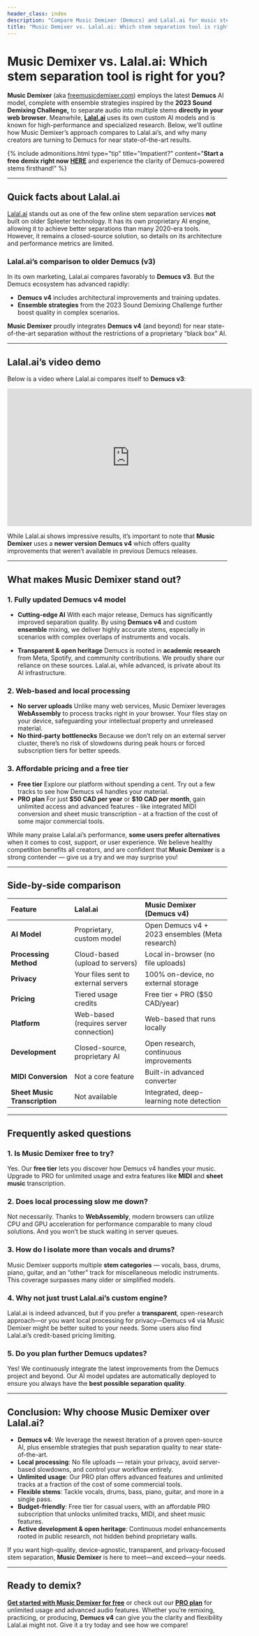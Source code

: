 ```yaml
---
header_class: index
description: "Compare Music Demixer (Demucs) and Lalal.ai for music stem separation and discover which one better meets your production needs."
title: "Music Demixer vs. Lalal.ai: Which stem separation tool is right for you?"
---
```


# Music Demixer vs. Lalal.ai: Which stem separation tool is right for you?

**Music Demixer** (aka [freemusicdemixer.com](https://freemusicdemixer.com)) employs the latest **Demucs** AI model, complete with ensemble strategies inspired by the **2023 Sound Demixing Challenge,** to separate audio into multiple stems **directly in your web browser**. Meanwhile, [**Lalal.ai**](https://lalal.ai) uses its own custom AI models and is known for high-performance and specialized research. Below, we’ll outline how Music Demixer’s approach compares to Lalal.ai’s, and why many creators are turning to Demucs for near state-of-the-art results.

{% include admonitions.html
    type="tip"
    title="Impatient?"
    content="**Start a free demix right now** [**HERE**](/#demixer-app) and experience the clarity of Demucs-powered stems firsthand!"
%}

---

## Quick facts about Lalal.ai

[Lalal.ai](https://www.lalal.ai) stands out as one of the few online stem separation services **not** built on older Spleeter technology. It has its own proprietary AI engine, allowing it to achieve better separations than many 2020-era tools. However, it remains a closed-source solution, so details on its architecture and performance metrics are limited.

### Lalal.ai’s comparison to older Demucs (v3)

In its own marketing, Lalal.ai compares favorably to **Demucs v3**. But the Demucs ecosystem has advanced rapidly:

- **Demucs v4** includes architectural improvements and training updates.
- **Ensemble strategies** from the 2023 Sound Demixing Challenge further boost quality in complex scenarios.

**Music Demixer** proudly integrates **Demucs v4** (and beyond) for near state-of-the-art separation without the restrictions of a proprietary “black box” AI.

---

## Lalal.ai’s video demo

Below is a video where Lalal.ai compares itself to **Demucs v3**:

<iframe width="560" height="315" src="https://www.youtube.com/embed/mtsPY1R_T8U?si=uplgYNQPwmvaUVP9" title="YouTube video player" frameborder="0" allow="accelerometer; autoplay; clipboard-write; encrypted-media; gyroscope; picture-in-picture; web-share" referrerpolicy="strict-origin-when-cross-origin" allowfullscreen></iframe>

While Lalal.ai shows impressive results, it’s important to note that **Music Demixer** uses a **newer version Demucs v4** which offers quality improvements that weren’t available in previous Demucs releases.

---

## What makes Music Demixer stand out?

### 1. Fully updated Demucs v4 model
- **Cutting-edge AI**
  With each major release, Demucs has significantly improved separation quality. By using **Demucs v4** and custom **ensemble** mixing, we deliver highly accurate stems, especially in scenarios with complex overlaps of instruments and vocals.

- **Transparent & open heritage**
  Demucs is rooted in **academic research** from Meta, Spotify, and community contributions. We proudly share our reliance on these sources. Lalal.ai, while advanced, is private about its AI infrastructure.

### 2. Web-based and local processing
- **No server uploads**
  Unlike many web services, Music Demixer leverages **WebAssembly** to process tracks right in your browser. Your files stay on your device, safeguarding your intellectual property and unreleased material.
- **No third-party bottlenecks**
  Because we don’t rely on an external server cluster, there’s no risk of slowdowns during peak hours or forced subscription tiers for better speeds.

### 3. Affordable pricing and a free tier
- **Free tier**
  Explore our platform without spending a cent. Try out a few tracks to see how Demucs v4 handles your material.
- **PRO plan**
  For just **\$50 CAD per year** or **\$10 CAD per month**, gain unlimited access and advanced features - like integrated MIDI conversion and sheet music transcription - at a fraction of the cost of some major commercial tools.

While many praise Lalal.ai’s performance, **some users prefer alternatives** when it comes to cost, support, or user experience. We believe healthy competition benefits all creators, and are confident that **Music Demixer** is a strong contender — give us a try and we may surprise you!

---

## Side-by-side comparison

| Feature               | Lalal.ai                                | Music Demixer (Demucs v4)                      |
| :-------------------- | :-------------------------------------- | :--------------------------------------------- |
| **AI Model**          | Proprietary, custom model               | Open Demucs v4 + 2023 ensembles (Meta research) |
| **Processing Method** | Cloud-based (upload to servers)         | Local in-browser (no file uploads)             |
| **Privacy**           | Your files sent to external servers     | 100% on-device, no external storage            |
| **Pricing**           | Tiered usage credits                    | Free tier + PRO (\$50 CAD/year)                |
| **Platform**          | Web-based (requires server connection)  | Web-based that runs locally     |
| **Development**       | Closed-source, proprietary AI           | Open research, continuous improvements         |
| **MIDI Conversion**   | Not a core feature                      | Built-in advanced converter                    |
| **Sheet Music Transcription** | Not available                      | Integrated, deep-learning note detection       |

---

## Frequently asked questions

### 1. Is Music Demixer free to try?
Yes. Our **free tier** lets you discover how Demucs v4 handles your music. Upgrade to PRO for unlimited usage and extra features like **MIDI** and **sheet music** transcription.

### 2. Does local processing slow me down?
Not necessarily. Thanks to **WebAssembly**, modern browsers can utilize CPU and GPU acceleration for performance comparable to many cloud solutions. And you won’t be stuck waiting in server queues.

### 3. How do I isolate more than vocals and drums?
Music Demixer supports multiple **stem categories** — vocals, bass, drums, piano, guitar, and an “other” track for miscellaneous melodic instruments. This coverage surpasses many older or simplified models.

### 4. Why not just trust Lalal.ai’s custom engine?
Lalal.ai is indeed advanced, but if you prefer a **transparent**, open-research approach—or you want local processing for privacy—Demucs v4 via Music Demixer might be better suited to your needs. Some users also find Lalal.ai’s credit-based pricing limiting.

### 5. Do you plan further Demucs updates?
Yes! We continuously integrate the latest improvements from the Demucs project and beyond. Our AI model updates are automatically deployed to ensure you always have the **best possible separation quality**.

---

## Conclusion: Why choose Music Demixer over Lalal.ai?

- **Demucs v4**: We leverage the newest iteration of a proven open-source AI, plus ensemble strategies that push separation quality to near state-of-the-art.
- **Local processing**: No file uploads — retain your privacy, avoid server-based slowdowns, and control your workflow entirely.
- **Unlimited usage**: Our PRO plan offers advanced features and unlimited tracks at a fraction of the cost of some commercial tools.
- **Flexible stems**: Tackle vocals, drums, bass, piano, guitar, and more in a single pass.
- **Budget-friendly**: Free tier for casual users, with an affordable PRO subscription that unlocks unlimited tracks, MIDI, and sheet music features.
- **Active development & open heritage**: Continuous model enhancements rooted in public research, not hidden behind proprietary walls.

If you want high-quality, device-agnostic, transparent, and privacy-focused stem separation, **Music Demixer** is here to meet—and exceed—your needs.

---

## Ready to demix?

[**Get started with Music Demixer for free**](/#demixer-app) or check out our [**PRO plan**](/pricing) for unlimited usage and advanced audio features. Whether you’re remixing, practicing, or producing, **Demucs v4** can give you the clarity and flexibility Lalal.ai might not. Give it a try today and see how we compare!
